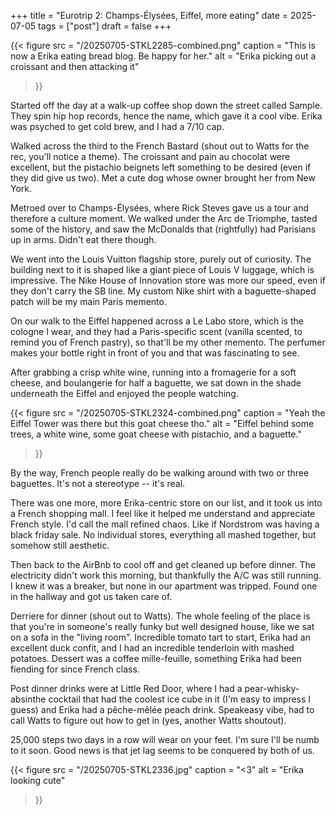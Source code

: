 +++
title = "Eurotrip 2: Champs-Élysées, Eiffel, more eating"
date = 2025-07-05
tags = ["post"]
draft = false
+++

{{< 
    figure src = "/20250705-STKL2285-combined.png" 
    caption = "This is now a Erika eating bread blog. Be happy for her." 
    alt = "Erika picking out a croissant and then attacking it"
>}}

Started off the day at a walk-up coffee shop down the street called Sample. They spin hip hop records, hence the name, which gave it a cool vibe. Erika was psyched to get cold brew, and I had a 7/10 cap. 

Walked across the third to the French Bastard (shout out to Watts for the rec, you'll notice a theme). The croissant and pain au chocolat were excellent, but the pistachio beignets left something to be desired (even if they did give us two). Met a cute dog whose owner brought her from New York.

Metroed over to Champs-Élysées, where Rick Steves gave us a tour and therefore a culture moment. We walked under the Arc de Triomphe, tasted some of the history, and saw the McDonalds that (rightfully) had Parisians up in arms. Didn't eat there though. 

We went into the Louis Vuitton flagship store, purely out of curiosity. The building next to it is shaped like a giant piece of Louis V luggage, which is impressive. The Nike House of Innovation store was more our speed, even if they don't carry the SB line. My custom Nike shirt with a baguette-shaped patch will be my main Paris memento. 

On our walk to the Eiffel happened across a Le Labo store, which is the cologne I wear, and they had a Paris-specific scent (vanilla scented, to remind you of French pastry), so that'll be my other memento. The perfumer makes your bottle right in front of you and that was fascinating to see. 

After grabbing a crisp white wine, running into a fromagerie for a soft cheese, and boulangerie for half a baguette, we sat down in the shade underneath the Eiffel and enjoyed the people watching. 

{{< 
    figure src = "/20250705-STKL2324-combined.png" 
    caption = "Yeah the Eiffel Tower was there but this goat cheese tho." 
    alt = "Eiffel behind some trees, a white wine, some goat cheese with pistachio, and a baguette."
>}}

By the way, French people really do be walking around with two or three baguettes. It's not a stereotype -- it's real. 

There was one more, more Erika-centric store on our list, and it took us into a French shopping mall. I feel like it helped me understand and appreciate French style. I'd call the mall refined chaos. Like if Nordstrom was having a black friday sale. No individual stores, everything all mashed together, but somehow still aesthetic. 

Then back to the AirBnb to cool off and get cleaned up before dinner. The electricity didn't work this morning, but thankfully the A/C was still running. I knew it was a breaker, but none in our apartment was tripped. Found one in the hallway and got us taken care of. 

Derriere for dinner (shout out to Watts). The whole feeling of the place is that you're in someone's really funky but well designed house, like we sat on a sofa in the "living room". Incredible tomato tart to start, Erika had an excellent duck confit, and I had an incredible tenderloin with mashed potatoes. Dessert was a coffee mille-feuille, something Erika had been fiending for since French class. 

Post dinner drinks were at Little Red Door, where I had a pear-whisky-absinthe cocktail that had the coolest ice cube in it (I'm easy to impress I guess) and Erika had a pêche-mêlée peach drink. Speakeasy vibe, had to call Watts to figure out how to get in (yes, another Watts shoutout). 

25,000 steps two days in a row will wear on your feet. I'm sure I'll be numb to it soon. Good news is that jet lag seems to be conquered by both of us. 

{{< 
    figure src = "/20250705-STKL2336.jpg" 
    caption = "<3" 
    alt = "Erika looking cute"
>}}